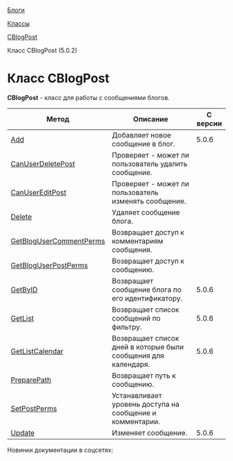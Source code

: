 [Блоги](/api_help/blogs/index.php)

[Классы](/api_help/blogs/classes/index.php)

[CBlogPost](/api_help/blogs/classes/cblogpost/index.php)

Класс CBlogPost (5.0.2)

Класс CBlogPost
===============

**CBlogPost** - класс для работы с сообщениями блогов.

| Метод | Описание | С версии |
| --- | --- | --- |
| [Add](/api_help/blogs/classes/cblogpost/add.php) | Добавляет новое сообщение в блог. | 5.0.6 |
| [CanUserDeletePost](/api_help/blogs/classes/cblogpost/canuserdeletepost.php) | Проверяет - может ли пользователь удалить сообщение. |  |
| [CanUserEditPost](/api_help/blogs/classes/cblogpost/canusereditpost.php) | Проверяет - может ли пользователь изменять сообщение. |  |
| [Delete](/api_help/blogs/classes/cblogpost/delete.php) | Удаляет сообщение блога. |  |
| [GetBlogUserCommentPerms](/api_help/blogs/classes/cblogpost/getblogusercommentperms.php) | Возвращает доступ к комментариям сообщения. |  |
| [GetBlogUserPostPerms](/api_help/blogs/classes/cblogpost/getbloguserpostperms.php) | Возвращает доступ к сообщению. |  |
| [GetByID](/api_help/blogs/classes/cblogpost/getbyid.php) | Возвращает сообщение блога по его идентификатору. | 5.0.6 |
| [GetList](/api_help/blogs/classes/cblogpost/getlist.php) | Возвращает список сообщений по фильтру. | 5.0.6 |
| [GetListCalendar](/api_help/blogs/classes/cblogpost/getlistcalendar.php) | Возвращает список дней в которые были сообщения для календаря. | 5.0.6 |
| [PreparePath](/api_help/blogs/classes/cblogpost/preparepath.php) | Возвращает путь к сообщению. |  |
| [SetPostPerms](/api_help/blogs/classes/cblogpost/setpostperms.php) | Устанавливает уровень доступа на сообщение и комментарии. |  |
| [Update](/api_help/blogs/classes/cblogpost/update.php) | Изменяет сообщение. | 5.0.6 |

Новинки документации в соцсетях:
